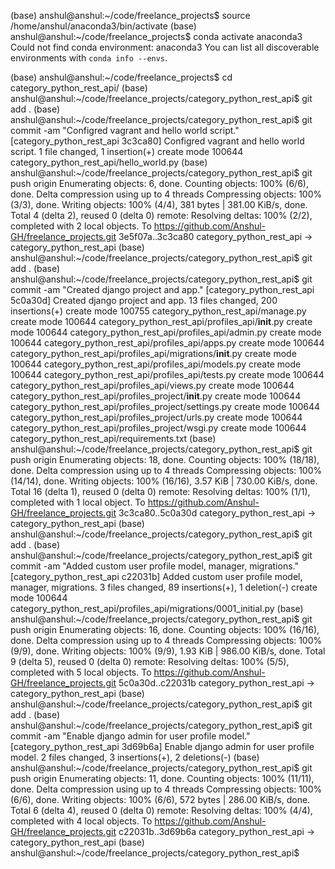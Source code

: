 (base) anshul@anshul:~/code/freelance_projects$ source /home/anshul/anaconda3/bin/activate
(base) anshul@anshul:~/code/freelance_projects$ conda activate anaconda3
Could not find conda environment: anaconda3
You can list all discoverable environments with `conda info --envs`.

(base) anshul@anshul:~/code/freelance_projects$ cd category_python_rest_api/
(base) anshul@anshul:~/code/freelance_projects/category_python_rest_api$ git add .
(base) anshul@anshul:~/code/freelance_projects/category_python_rest_api$ git commit -am "Configred vagrant and hello world script."
[category_python_rest_api 3c3ca80] Configred vagrant and hello world script.
 1 file changed, 1 insertion(+)
 create mode 100644 category_python_rest_api/hello_world.py
(base) anshul@anshul:~/code/freelance_projects/category_python_rest_api$ git push origin
Enumerating objects: 6, done.
Counting objects: 100% (6/6), done.
Delta compression using up to 4 threads
Compressing objects: 100% (3/3), done.
Writing objects: 100% (4/4), 381 bytes | 381.00 KiB/s, done.
Total 4 (delta 2), reused 0 (delta 0)
remote: Resolving deltas: 100% (2/2), completed with 2 local objects.
To https://github.com/Anshul-GH/freelance_projects.git
   3e5f07a..3c3ca80  category_python_rest_api -> category_python_rest_api
(base) anshul@anshul:~/code/freelance_projects/category_python_rest_api$ git add .
(base) anshul@anshul:~/code/freelance_projects/category_python_rest_api$ git commit -am "Created django project and app."
[category_python_rest_api 5c0a30d] Created django project and app.
 13 files changed, 200 insertions(+)
 create mode 100755 category_python_rest_api/manage.py
 create mode 100644 category_python_rest_api/profiles_api/__init__.py
 create mode 100644 category_python_rest_api/profiles_api/admin.py
 create mode 100644 category_python_rest_api/profiles_api/apps.py
 create mode 100644 category_python_rest_api/profiles_api/migrations/__init__.py
 create mode 100644 category_python_rest_api/profiles_api/models.py
 create mode 100644 category_python_rest_api/profiles_api/tests.py
 create mode 100644 category_python_rest_api/profiles_api/views.py
 create mode 100644 category_python_rest_api/profiles_project/__init__.py
 create mode 100644 category_python_rest_api/profiles_project/settings.py
 create mode 100644 category_python_rest_api/profiles_project/urls.py
 create mode 100644 category_python_rest_api/profiles_project/wsgi.py
 create mode 100644 category_python_rest_api/requirements.txt
(base) anshul@anshul:~/code/freelance_projects/category_python_rest_api$ git push origin
Enumerating objects: 18, done.
Counting objects: 100% (18/18), done.
Delta compression using up to 4 threads
Compressing objects: 100% (14/14), done.
Writing objects: 100% (16/16), 3.57 KiB | 730.00 KiB/s, done.
Total 16 (delta 1), reused 0 (delta 0)
remote: Resolving deltas: 100% (1/1), completed with 1 local object.
To https://github.com/Anshul-GH/freelance_projects.git
   3c3ca80..5c0a30d  category_python_rest_api -> category_python_rest_api
(base) anshul@anshul:~/code/freelance_projects/category_python_rest_api$ git add .
(base) anshul@anshul:~/code/freelance_projects/category_python_rest_api$ git commit -am "Added custom user profile model, manager, migrations."
[category_python_rest_api c22031b] Added custom user profile model, manager, migrations.
 3 files changed, 89 insertions(+), 1 deletion(-)
 create mode 100644 category_python_rest_api/profiles_api/migrations/0001_initial.py
(base) anshul@anshul:~/code/freelance_projects/category_python_rest_api$ git push origin
Enumerating objects: 16, done.
Counting objects: 100% (16/16), done.
Delta compression using up to 4 threads
Compressing objects: 100% (9/9), done.
Writing objects: 100% (9/9), 1.93 KiB | 986.00 KiB/s, done.
Total 9 (delta 5), reused 0 (delta 0)
remote: Resolving deltas: 100% (5/5), completed with 5 local objects.
To https://github.com/Anshul-GH/freelance_projects.git
   5c0a30d..c22031b  category_python_rest_api -> category_python_rest_api
(base) anshul@anshul:~/code/freelance_projects/category_python_rest_api$ git add .
(base) anshul@anshul:~/code/freelance_projects/category_python_rest_api$ git commit -am "Enable django admin for user profile model."
[category_python_rest_api 3d69b6a] Enable django admin for user profile model.
 2 files changed, 3 insertions(+), 2 deletions(-)
(base) anshul@anshul:~/code/freelance_projects/category_python_rest_api$ git push origin
Enumerating objects: 11, done.
Counting objects: 100% (11/11), done.
Delta compression using up to 4 threads
Compressing objects: 100% (6/6), done.
Writing objects: 100% (6/6), 572 bytes | 286.00 KiB/s, done.
Total 6 (delta 4), reused 0 (delta 0)
remote: Resolving deltas: 100% (4/4), completed with 4 local objects.
To https://github.com/Anshul-GH/freelance_projects.git
   c22031b..3d69b6a  category_python_rest_api -> category_python_rest_api
(base) anshul@anshul:~/code/freelance_projects/category_python_rest_api$ 
